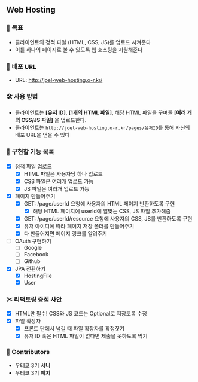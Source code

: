 ## Web Hosting

### 🎯 목표
- 클라이언트의 정적 파일 (HTML, CSS, JS)를 업로드 시켜준다
- 이를 하나의 페이지로 볼 수 있도록 웹 호스팅을 지원해준다

### 🎁 배포 URL
- URL: http://joel-web-hosting.o-r.kr/

### 🛠 사용 방법
- 클라이언트는 **[유저 ID]**, **[1개의 HTML 파일]**, 해당 HTML 파일을 꾸며줄 __[여러 개의 CSS/JS 파일]__ 을 업로드한다. 
- 클라이언트는 `http://joel-web-hosting.o-r.kr/pages/유저ID`를 통해 자신의 배포 URL을 얻을 수 있다

### 🤞 구현할 기능 목록 
- [x] 정적 파일 업로드
    - [x] HTML 파일은 사용자당 하나 업로드
    - [x] CSS 파일은 여러개 업로드 가능
    - [x] JS 파일은 여러개 업로드 가능
- [x] 페이지 만들어주기
    - [x] GET: /page/userId 요청에 사용자의 HTML 페이지 반환하도록 구현
        - [x] 해당 HTML 페이지에 userId에 알맞는 CSS, JS 파일 추가해줌
    - [x] GET: /page/userId/resource 요청에 사용자의 CSS, JS를 반환하도록 구현
    - [x] 유저 아이디에 따라 페이지 저장 폴더를 만들어주기
    - [x] 다 만들어지면 페이지 링크를 알려주기
- [ ] OAuth 구현하기
    - [ ] Google
    - [ ] Facebook
    - [ ] Github
- [x] JPA 전환하기
    - [x] HostingFile
    - [x] User

### ✂ 리팩토링 중점 사안
- [x] HTML만 필수! CSS와 JS 코드는 Optional로 저장토록 수정
- [x] 파일 확장자
    - [x] 프론트 단에서 넘길 때 파일 확장자를 확정짓기
    - [x] 유저 ID 혹은 HTML 파일이 없다면 제출을 못하도록 막기

### 🙌 Contributors
- 우테코 3기 **서니**
- 우테코 3기 **웨지**
